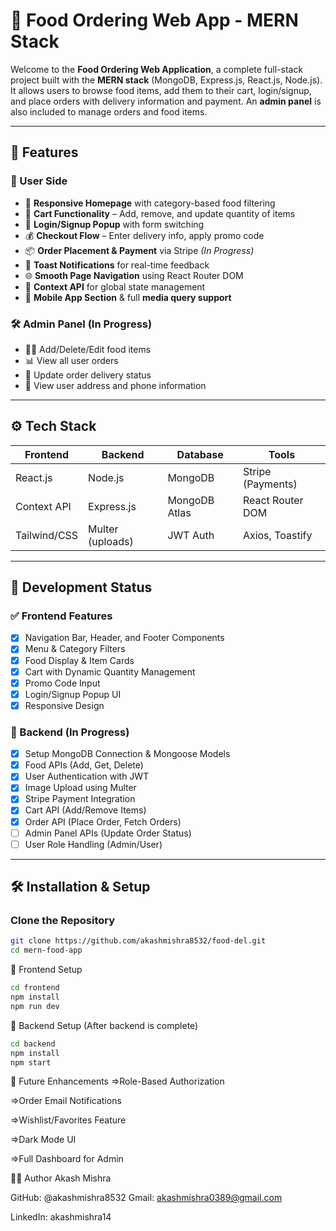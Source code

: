 # 🍕 Food Ordering Web App - MERN Stack

Welcome to the **Food Ordering Web Application**, a complete full-stack project built with the **MERN stack** (MongoDB, Express.js, React.js, Node.js). It allows users to browse food items, add them to their cart, login/signup, and place orders with delivery information and payment. An **admin panel** is also included to manage orders and food items.

---

## 🚀 Features

### 👤 User Side

- 📱 **Responsive Homepage** with category-based food filtering
- 🛒 **Cart Functionality** – Add, remove, and update quantity of items
- 🔐 **Login/Signup Popup** with form switching
- 💰 **Checkout Flow** – Enter delivery info, apply promo code
- 📦 **Order Placement & Payment** via Stripe *(In Progress)*
- 💬 **Toast Notifications** for real-time feedback
- 🌐 **Smooth Page Navigation** using React Router DOM
- 🎯 **Context API** for global state management
- 📲 **Mobile App Section** & full **media query support**

### 🛠️ Admin Panel (In Progress)

- 👨‍🍳 Add/Delete/Edit food items
- 📊 View all user orders
- 🚚 Update order delivery status
- 📍 View user address and phone information

---

## ⚙️ Tech Stack

| Frontend | Backend | Database | Tools |
|----------|---------|----------|-------|
| React.js | Node.js | MongoDB  | Stripe (Payments) |
| Context API | Express.js | MongoDB Atlas | React Router DOM |
| Tailwind/CSS | Multer (uploads) | JWT Auth | Axios, Toastify |

---

## 📌 Development Status

### ✅ Frontend Features

- [x] Navigation Bar, Header, and Footer Components
- [x] Menu & Category Filters
- [x] Food Display & Item Cards
- [x] Cart with Dynamic Quantity Management
- [x] Promo Code Input
- [x] Login/Signup Popup UI
- [x] Responsive Design

### 🧪 Backend (In Progress)

- [x] Setup MongoDB Connection & Mongoose Models
- [x] Food APIs (Add, Get, Delete)
- [x] User Authentication with JWT
- [x] Image Upload using Multer
- [x] Stripe Payment Integration
- [x] Cart API (Add/Remove Items)
- [x] Order API (Place Order, Fetch Orders)
- [ ] Admin Panel APIs (Update Order Status)
- [ ] User Role Handling (Admin/User)

---

## 🛠️ Installation & Setup

### Clone the Repository

```bash
git clone https://github.com/akashmishra8532/food-del.git
cd mern-food-app
```

📁 Frontend Setup
```bash
cd frontend
npm install
npm run dev
```

📁 Backend Setup (After backend is complete)
```bash
cd backend
npm install
npm start
```

🧠 Future Enhancements
 =>Role-Based Authorization

 =>Order Email Notifications

 =>Wishlist/Favorites Feature

 =>Dark Mode UI

 =>Full Dashboard for Admin


 🧑‍💻 Author
Akash Mishra

GitHub: @akashmishra8532
Gmail: akashmishra0389@gmail.com

LinkedIn: akashmishra14


